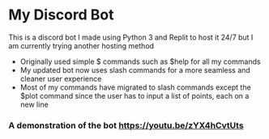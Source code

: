 # My Discord Bot
This is a discord bot I made using Python 3 and Replit to host it 24/7 but I am currently trying another hosting method
- Originally used simple $ commands such as $help for all my commands
- My updated bot now uses slash commands for a more seamless and cleaner user experience
- Most of my commands have migrated to slash commands except the $plot command since the user has to input a list of points, each on a new line


### A demonstration of the bot https://youtu.be/zYX4hCvtUts
